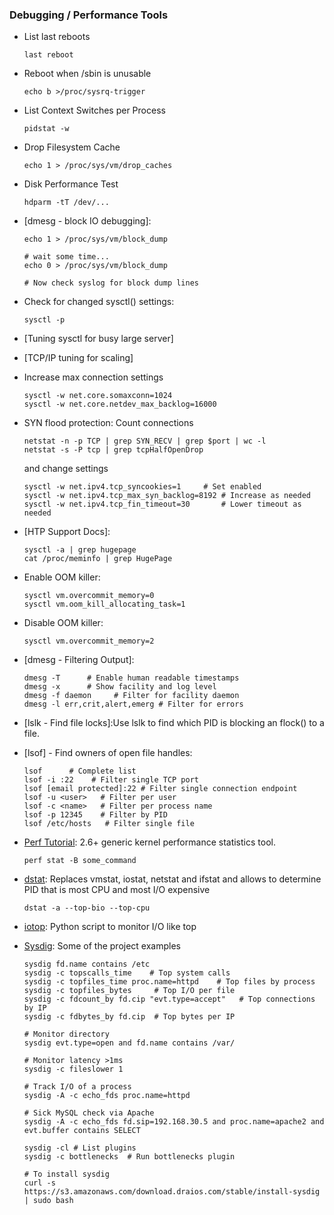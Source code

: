 ### Debugging / Performance Tools

-   List last reboots

        last reboot

-   Reboot when /sbin is unusable

        echo b >/proc/sysrq-trigger

-   List Context Switches per Process

        pidstat -w

-   Drop Filesystem Cache

        echo 1 > /proc/sys/vm/drop_caches

-   Disk Performance Test

        hdparm -tT /dev/...

-   [dmesg - block IO debugging]:

        echo 1 > /proc/sys/vm/block_dump

        # wait some time...
        echo 0 > /proc/sys/vm/block_dump

        # Now check syslog for block dump lines

-   Check for changed sysctl() settings:

        sysctl -p

-   [Tuning sysctl for busy large server]
-   [TCP/IP tuning for scaling]
-   Increase max connection settings

        sysctl -w net.core.somaxconn=1024
        sysctl -w net.core.netdev_max_backlog=16000

-   SYN flood protection: Count connections

        netstat -n -p TCP | grep SYN_RECV | grep $port | wc -l
        netstat -s -P tcp | grep tcpHalfOpenDrop

    and change settings

        sysctl -w net.ipv4.tcp_syncookies=1     # Set enabled
        sysctl -w net.ipv4.tcp_max_syn_backlog=8192 # Increase as needed
        sysctl -w net.ipv4.tcp_fin_timeout=30       # Lower timeout as needed

-   [HTP Support Docs]:

        sysctl -a | grep hugepage
        cat /proc/meminfo | grep HugePage

-   Enable OOM killer:

        sysctl vm.overcommit_memory=0
        sysctl vm.oom_kill_allocating_task=1

-   Disable OOM killer:

        sysctl vm.overcommit_memory=2

-   [dmesg - Filtering Output]:

        dmesg -T      # Enable human readable timestamps
        dmesg -x      # Show facility and log level
        dmesg -f daemon     # Filter for facility daemon
        dmesg -l err,crit,alert,emerg # Filter for errors

-   [lslk - Find file locks]:Use lslk to find which PID is blocking an flock() to a file.
-   [lsof] - Find owners of open file handles:

        lsof      # Complete list
        lsof -i :22    # Filter single TCP port
        lsof [email protected]:22 # Filter single connection endpoint
        lsof -u <user>   # Filter per user
        lsof -c <name>   # Filter per process name
        lsof -p 12345    # Filter by PID
        lsof /etc/hosts   # Filter single file

-   [Perf
    Tutorial](https://perf.wiki.kernel.org/articles/t/u/t/Tutorial.html):
    2.6+ generic kernel performance statistics tool.

        perf stat -B some_command

-   [dstat](http://dag.wieers.com/home-made/dstat/): Replaces vmstat,
    iostat, netstat and ifstat and allows to determine PID that is most
    CPU and most I/O expensive

        dstat -a --top-bio --top-cpu

-   [iotop](http://guichaz.free.fr/iotop/): Python script to monitor I/O
    like top
-   [Sysdig](https://github.com/draios/sysdig/wiki/Sysdig%20Examples):
    Some of the project examples

        sysdig fd.name contains /etc
        sysdig -c topscalls_time    # Top system calls
        sysdig -c topfiles_time proc.name=httpd    # Top files by process
        sysdig -c topfiles_bytes     # Top I/O per file
        sysdig -c fdcount_by fd.cip "evt.type=accept"   # Top connections by IP
        sysdig -c fdbytes_by fd.cip  # Top bytes per IP

        # Monitor directory
        sysdig evt.type=open and fd.name contains /var/

        # Monitor latency >1ms
        sysdig -c fileslower 1

        # Track I/O of a process
        sysdig -A -c echo_fds proc.name=httpd

        # Sick MySQL check via Apache
        sysdig -A -c echo_fds fd.sip=192.168.30.5 and proc.name=apache2 and evt.buffer contains SELECT

        sysdig -cl # List plugins
        sysdig -c bottlenecks  # Run bottlenecks plugin

        # To install sysdig
        curl -s https://s3.amazonaws.com/download.draios.com/stable/install-sysdig | sudo bash

